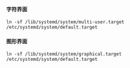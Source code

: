 #### 字符界面
`ln -sf /lib/systemd/system/multi-user.target /etc/systemd/system/default.target`


#### 图形界面
`ln -sf /lib/systemd/system/graphical.target /etc/systemd/system/default.target`

